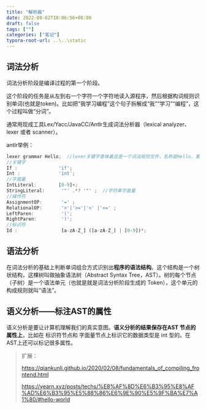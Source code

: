 ```yaml
---
title: "解析器"
date: 2022-08-02T18:06:56+08:00
draft: false
tags: [""]
categories: ["笔记"]
typora-root-url: ..\..\static
---
```


## 词法分析

词法分析阶段是编译过程的第一个阶段。

这个阶段的任务是从左到右一个字符一个字符地读入源程序，然后根据构词规则识别单词(也就是token)。比如把“我学习编程”这个句子拆解成“我”“学习”“编程”，这个过程叫做“分词”。

通常用现成工具Lex/Yacc/JavaCC/Antlr生成词法分析器（lexical analyzer、lexer 或者 scanner）。

antlr举例：

```javascript
lexer grammar Hello;  //lexer关键字意味着这是一个词法规则文件，名称是Hello，要与文件名相同
//关键字
If :               'if';
Int :              'int';
//字面量
IntLiteral:        [0-9]+;
StringLiteral:      '"' .*? '"' ;  //字符串字面量
//操作符
AssignmentOP:       '=' ;    
RelationalOP:       '>'|'>='|'<' |'<=' ;    
LeftParen:          '(';
RightParen:         ')';
//标识符
Id :                [a-zA-Z_] ([a-zA-Z_] | [0-9])*;
```



## 语法分析

在词法分析的基础上判断单词组合方式识别出**程序的语法结构**。这个结构是一个树状结构，这棵树叫做抽象语法树（Abstract Syntax Tree，AST）。树的每个节点（子树）是一个语法单元（也就是就是词法分析阶段生成的 Token），这个单元的构成规则就叫“语法”。



## 语义分析——标注AST的属性

语义分析是要让计算机理解我们的真实意图。**语义分析的结果保存在AST 节点的属性上**，比如在 标识符节点和 字面量节点上标识它的数据类型是 int 型的。在AST上还可以标记很多属性。





> 扩展：
>
> https://qiankunli.github.io/2020/02/08/fundamentals_of_compiling_frontend.html
>
> https://yearn.xyz/posts/techs/%E8%AF%8D%E6%B3%95%E8%AF%AD%E6%B3%95%E5%88%86%E6%9E%90%E5%9F%BA%E7%A1%80/#hello-world
